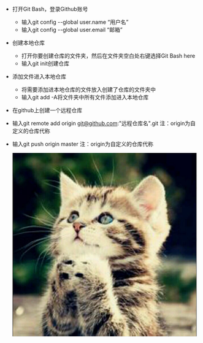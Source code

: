 - 打开Git Bash，登录Github账号     

  + 输入git config --global user.name “用户名” 
  + 输入git config --global user.email “邮箱”

- 创建本地仓库

  - 打开你要创建仓库的文件夹，然后在文件夹空白处右键选择Git Bash here 
  - 输入git init创建仓库

- 添加文件进入本地仓库

  + 将需要添加进本地仓库的文件放入创建了仓库的文件夹中
  + 输入git add -A将文件夹中所有文件添加进入本地仓库

- 在github上创建一个远程仓库

- 输入git remote add origin git@github.com:"远程仓库名".git          注：origin为自定义的仓库代称

- 输入git push origin master          注：origin为自定义的仓库代称

  ![](QQ图片20181207225749.png)

   

  

  

  

  

  
